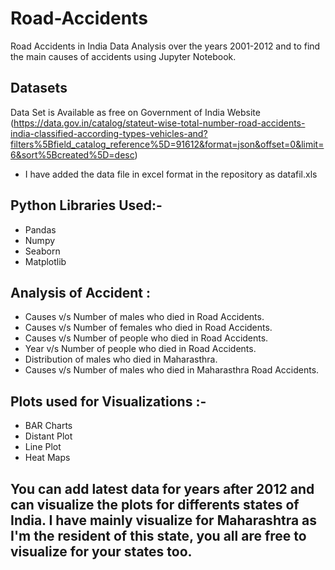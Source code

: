 # Road-Accidents
Road Accidents in India Data Analysis over the years 2001-2012 and to find the main causes of accidents using Jupyter Notebook.

## Datasets
Data Set is Available as free on Government of India Website (https://data.gov.in/catalog/stateut-wise-total-number-road-accidents-india-classified-according-types-vehicles-and?filters%5Bfield_catalog_reference%5D=91612&format=json&offset=0&limit=6&sort%5Bcreated%5D=desc)
- I have added the data file in excel format in the repository as datafil.xls

## Python Libraries Used:- 
- Pandas
- Numpy
- Seaborn
- Matplotlib

## Analysis of Accident :
- Causes v/s Number of males who died in Road Accidents.
- Causes v/s Number of females who died in Road Accidents.
- Causes v/s Number of people who died in Road Accidents.
- Year v/s Number of people who died in Road Accidents.
- Distribution of males who died in Maharasthra.
- Causes v/s Number of males who died in Maharasthra Road Accidents.

## Plots used for Visualizations :-
- BAR Charts
- Distant Plot
- Line Plot
- Heat Maps

## You can add latest data for years after 2012 and can visualize the plots for differents states of India. I have mainly visualize for Maharashtra as I'm the resident of this state, you all are free to visualize for your states too.

